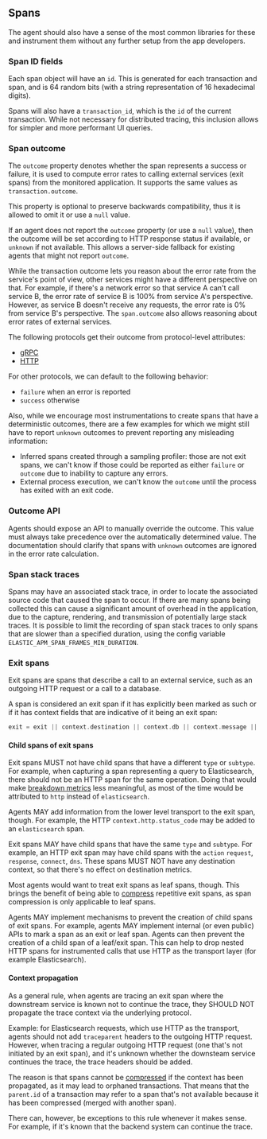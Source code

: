 ## Spans

The agent should also have a sense of the most common libraries for these and instrument them without any further setup from the app developers.

### Span ID fields

Each span object will have an `id`. This is generated for each transaction and
span, and is 64 random bits (with a string representation of 16 hexadecimal
digits).

Spans will also have a `transaction_id`, which is the `id` of the current
transaction. While not necessary for distributed tracing, this inclusion allows
for simpler and more performant UI queries.

### Span outcome

The `outcome` property denotes whether the span represents a success or failure, it is used to compute error rates
to calling external services (exit spans) from the monitored application. It supports the same values as `transaction.outcome`.

This property is optional to preserve backwards compatibility, thus it is allowed to omit it or use a `null` value.

If an agent does not report the `outcome` property (or use a `null` value), then the outcome will be set according to HTTP
response status if available, or `unknown` if not available. This allows a server-side fallback for existing
agents that might not report `outcome`.

While the transaction outcome lets you reason about the error rate from the service's point of view,
other services might have a different perspective on that.
For example, if there's a network error so that service A can't call service B,
the error rate of service B is 100% from service A's perspective.
However, as service B doesn't receive any requests, the error rate is 0% from service B's perspective.
The `span.outcome` also allows reasoning about error rates of external services.

The following protocols get their outcome from protocol-level attributes:

- [gRPC](tracing-instrumentation-grpc.md#outcome)
- [HTTP](tracing-instrumentation-http.md#outcome)

For other protocols, we can default to the following behavior:

- `failure` when an error is reported
- `success` otherwise

Also, while we encourage most instrumentations to create spans that have a deterministic outcomes, there are a few 
examples for which we might still have to report `unknown` outcomes to prevent reporting any misleading information:
- Inferred spans created through a sampling profiler: those are not exit spans, we can't know if those could be reported
as either `failure` or `outcome` due to inability to capture any errors.
- External process execution, we can't know the `outcome` until the process has exited with an exit code.

### Outcome API

Agents should expose an API to manually override the outcome.
This value must always take precedence over the automatically determined value.
The documentation should clarify that spans with `unknown` outcomes are ignored in the error rate calculation.

### Span stack traces

Spans may have an associated stack trace, in order to locate the associated source code that caused the span to occur. If there are many spans being collected this can cause a significant amount of overhead in the application, due to the capture, rendering, and transmission of potentially large stack traces. It is possible to limit the recording of span stack traces to only spans that are slower than a specified duration, using the config variable `ELASTIC_APM_SPAN_FRAMES_MIN_DURATION`.

### Exit spans

Exit spans are spans that describe a call to an external service,
such as an outgoing HTTP request or a call to a database.

A span is considered an exit span if it has explicitly been marked as such or if it has context fields that are indicative of it being an exit span:
```groovy
exit = exit || context.destination || context.db || context.message || context.http
```

#### Child spans of exit spans

Exit spans MUST not have child spans that have a different `type` or `subtype`.
For example, when capturing a span representing a query to Elasticsearch,
there should not be an HTTP span for the same operation.
Doing that would make [breakdown metrics](https://github.com/elastic/apm/blob/master/specs/agents/metrics.md#transaction-and-span-breakdown)
less meaningful,
as most of the time would be attributed to `http` instead of `elasticsearch`.

Agents MAY add information from the lower level transport to the exit span, though.
For example, the HTTP `context.http.status_code` may be added to an `elasticsearch` span.

Exit spans MAY have child spans that have the same `type` and `subtype`.
For example, an HTTP exit span may have child spans with the `action` `request`, `response`, `connect`, `dns`.
These spans MUST NOT have any destination context, so that there's no effect on destination metrics.

Most agents would want to treat exit spans as leaf spans, though.
This brings the benefit of being able to [compress](handling-huge-traces/tracing-spans-compress.md) repetitive exit spans,
as span compression is only applicable to leaf spans.

Agents MAY implement mechanisms to prevent the creation of child spans of exit spans.
For example, agents MAY implement internal (or even public) APIs to mark a span as an exit or leaf span.
Agents can then prevent the creation of a child span of a leaf/exit span.
This can help to drop nested HTTP spans for instrumented calls that use HTTP as the transport layer (for example Elasticsearch).

#### Context propagation

As a general rule, when agents are tracing an exit span where the downstream service is known not to continue the trace,
they SHOULD NOT propagate the trace context via the underlying protocol.

Example: for Elasticsearch requests, which use HTTP as the transport, agents should not add `traceparent` headers to the outgoing HTTP request.
However, when tracing a regular outgoing HTTP request (one that's not initiated by an exit span),
and it's unknown whether the downsteam service continues the trace,
the trace headers should be added.

The reason is that spans cannot be [compressed](tracing-spans-compress.md) if the context has been propagated, as it may lead to orphaned transactions.
That means that the `parent.id` of a transaction may refer to a span that's not available because it has been compressed (merged with another span).

There can, however, be exceptions to this rule whenever it makes sense. For example, if it's known that the backend system can continue the trace.
